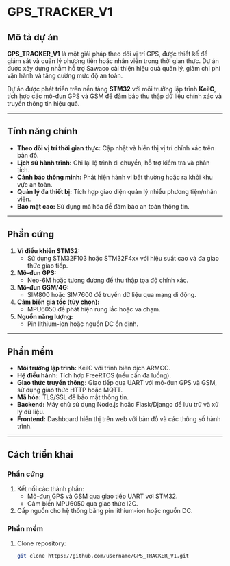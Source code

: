 # GPS_TRACKER_V1

## Mô tả dự án

**GPS_TRACKER_V1** là một giải pháp theo dõi vị trí GPS, được thiết kế để giám sát và quản lý phương tiện hoặc nhân viên trong thời gian thực. Dự án được xây dựng nhằm hỗ trợ Sawaco cải thiện hiệu quả quản lý, giảm chi phí vận hành và tăng cường mức độ an toàn. 

Dự án được phát triển trên nền tảng **STM32** với môi trường lập trình **KeilC**, tích hợp các mô-đun GPS và GSM để đảm bảo thu thập dữ liệu chính xác và truyền thông tin hiệu quả.

---

## Tính năng chính

- **Theo dõi vị trí thời gian thực:** Cập nhật và hiển thị vị trí chính xác trên bản đồ.
- **Lịch sử hành trình:** Ghi lại lộ trình di chuyển, hỗ trợ kiểm tra và phân tích.
- **Cảnh báo thông minh:** Phát hiện hành vi bất thường hoặc ra khỏi khu vực an toàn.
- **Quản lý đa thiết bị:** Tích hợp giao diện quản lý nhiều phương tiện/nhân viên.
- **Bảo mật cao:** Sử dụng mã hóa để đảm bảo an toàn thông tin.

---

## Phần cứng

1. **Vi điều khiển STM32:**
   - Sử dụng STM32F103 hoặc STM32F4xx với hiệu suất cao và đa giao thức giao tiếp.
2. **Mô-đun GPS:**
   - Neo-6M hoặc tương đương để thu thập tọa độ chính xác.
3. **Mô-đun GSM/4G:**
   - SIM800 hoặc SIM7600 để truyền dữ liệu qua mạng di động.
4. **Cảm biến gia tốc (tùy chọn):**
   - MPU6050 để phát hiện rung lắc hoặc va chạm.
5. **Nguồn năng lượng:**
   - Pin lithium-ion hoặc nguồn DC ổn định.

---

## Phần mềm

- **Môi trường lập trình:** KeilC với trình biên dịch ARMCC.
- **Hệ điều hành:** Tích hợp FreeRTOS (nếu cần đa luồng).
- **Giao thức truyền thông:** Giao tiếp qua UART với mô-đun GPS và GSM, sử dụng giao thức HTTP hoặc MQTT.
- **Mã hóa:** TLS/SSL để bảo mật thông tin.
- **Backend:** Máy chủ sử dụng Node.js hoặc Flask/Django để lưu trữ và xử lý dữ liệu.
- **Frontend:** Dashboard hiển thị trên web với bản đồ và các thông số hành trình.

---

## Cách triển khai

### Phần cứng

1. Kết nối các thành phần:
   - Mô-đun GPS và GSM qua giao tiếp UART với STM32.
   - Cảm biến MPU6050 qua giao thức I2C.
2. Cấp nguồn cho hệ thống bằng pin lithium-ion hoặc nguồn DC.

### Phần mềm

1. Clone repository:
   ```bash
   git clone https://github.com/username/GPS_TRACKER_V1.git
